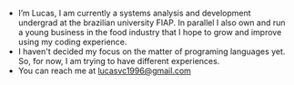 - I’m Lucas, I am currently a systems analysis and development undergrad at the brazilian university FIAP. In parallel I also own and run a young business in the food industry that I hope to grow and improve using my coding experience.
- I haven't decided my focus on the matter of programing languages yet. So, for now, I am trying to have different experiences.
- You can reach me at lucasvc1996@gmail.com
